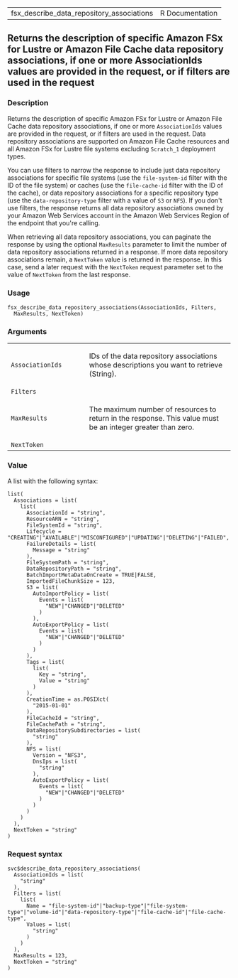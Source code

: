 <table style="width: 100%;">
<tbody>
<tr class="odd">
<td>fsx_describe_data_repository_associations</td>
<td style="text-align: right;">R Documentation</td>
</tr>
</tbody>
</table>

## Returns the description of specific Amazon FSx for Lustre or Amazon File Cache data repository associations, if one or more AssociationIds values are provided in the request, or if filters are used in the request

### Description

Returns the description of specific Amazon FSx for Lustre or Amazon File
Cache data repository associations, if one or more `AssociationIds`
values are provided in the request, or if filters are used in the
request. Data repository associations are supported on Amazon File Cache
resources and all Amazon FSx for Lustre file systems excluding
`Scratch_1` deployment types.

You can use filters to narrow the response to include just data
repository associations for specific file systems (use the
`file-system-id` filter with the ID of the file system) or caches (use
the `file-cache-id` filter with the ID of the cache), or data repository
associations for a specific repository type (use the
`data-repository-type` filter with a value of `S3` or `NFS`). If you
don't use filters, the response returns all data repository associations
owned by your Amazon Web Services account in the Amazon Web Services
Region of the endpoint that you're calling.

When retrieving all data repository associations, you can paginate the
response by using the optional `MaxResults` parameter to limit the
number of data repository associations returned in a response. If more
data repository associations remain, a `NextToken` value is returned in
the response. In this case, send a later request with the `NextToken`
request parameter set to the value of `NextToken` from the last
response.

### Usage

    fsx_describe_data_repository_associations(AssociationIds, Filters,
      MaxResults, NextToken)

### Arguments

<table>
<colgroup>
<col style="width: 35%" />
<col style="width: 65%" />
</colgroup>
<tbody>
<tr class="odd">
<td><code
id="fsx_describe_data_repository_associations_:_AssociationIds">AssociationIds</code></td>
<td><p>IDs of the data repository associations whose descriptions you
want to retrieve (String).</p></td>
</tr>
<tr class="even">
<td><code
id="fsx_describe_data_repository_associations_:_Filters">Filters</code></td>
<td></td>
</tr>
<tr class="odd">
<td><code
id="fsx_describe_data_repository_associations_:_MaxResults">MaxResults</code></td>
<td><p>The maximum number of resources to return in the response. This
value must be an integer greater than zero.</p></td>
</tr>
<tr class="even">
<td><code
id="fsx_describe_data_repository_associations_:_NextToken">NextToken</code></td>
<td></td>
</tr>
</tbody>
</table>

### Value

A list with the following syntax:

    list(
      Associations = list(
        list(
          AssociationId = "string",
          ResourceARN = "string",
          FileSystemId = "string",
          Lifecycle = "CREATING"|"AVAILABLE"|"MISCONFIGURED"|"UPDATING"|"DELETING"|"FAILED",
          FailureDetails = list(
            Message = "string"
          ),
          FileSystemPath = "string",
          DataRepositoryPath = "string",
          BatchImportMetaDataOnCreate = TRUE|FALSE,
          ImportedFileChunkSize = 123,
          S3 = list(
            AutoImportPolicy = list(
              Events = list(
                "NEW"|"CHANGED"|"DELETED"
              )
            ),
            AutoExportPolicy = list(
              Events = list(
                "NEW"|"CHANGED"|"DELETED"
              )
            )
          ),
          Tags = list(
            list(
              Key = "string",
              Value = "string"
            )
          ),
          CreationTime = as.POSIXct(
            "2015-01-01"
          ),
          FileCacheId = "string",
          FileCachePath = "string",
          DataRepositorySubdirectories = list(
            "string"
          ),
          NFS = list(
            Version = "NFS3",
            DnsIps = list(
              "string"
            ),
            AutoExportPolicy = list(
              Events = list(
                "NEW"|"CHANGED"|"DELETED"
              )
            )
          )
        )
      ),
      NextToken = "string"
    )

### Request syntax

    svc$describe_data_repository_associations(
      AssociationIds = list(
        "string"
      ),
      Filters = list(
        list(
          Name = "file-system-id"|"backup-type"|"file-system-type"|"volume-id"|"data-repository-type"|"file-cache-id"|"file-cache-type",
          Values = list(
            "string"
          )
        )
      ),
      MaxResults = 123,
      NextToken = "string"
    )
